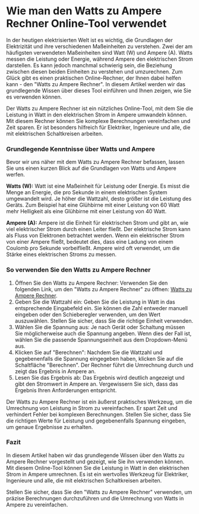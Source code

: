 Wie man den Watts zu Ampere Rechner Online-Tool verwendet
=========================================================

In der heutigen elektrisierten Welt ist es wichtig, die Grundlagen der Elektrizität und ihre verschiedenen Maßeinheiten zu verstehen. Zwei der am häufigsten verwendeten Maßeinheiten sind Watt (W) und Ampere (A). Watts messen die Leistung oder Energie, während Ampere den elektrischen Strom darstellen. Es kann jedoch manchmal schwierig sein, die Beziehung zwischen diesen beiden Einheiten zu verstehen und umzurechnen. Zum Glück gibt es einen praktischen Online-Rechner, der Ihnen dabei helfen kann - den "Watts zu Ampere Rechner". In diesem Artikel werden wir das grundlegende Wissen über dieses Tool einführen und Ihnen zeigen, wie Sie es verwenden können.

Der Watts zu Ampere Rechner ist ein nützliches Online-Tool, mit dem Sie die Leistung in Watt in den elektrischen Strom in Ampere umwandeln können. Mit diesem Rechner können Sie komplexe Berechnungen vereinfachen und Zeit sparen. Er ist besonders hilfreich für Elektriker, Ingenieure und alle, die mit elektrischen Schaltkreisen arbeiten.

### Grundlegende Kenntnisse über Watts und Ampere

Bevor wir uns näher mit dem Watts zu Ampere Rechner befassen, lassen Sie uns einen kurzen Blick auf die Grundlagen von Watts und Ampere werfen.

**Watts (W):** Watt ist eine Maßeinheit für Leistung oder Energie. Es misst die Menge an Energie, die pro Sekunde in einem elektrischen System umgewandelt wird. Je höher die Wattzahl, desto größer ist die Leistung des Geräts. Zum Beispiel hat eine Glühbirne mit einer Leistung von 60 Watt mehr Helligkeit als eine Glühbirne mit einer Leistung von 40 Watt.

**Ampere (A):** Ampere ist die Einheit für elektrischen Strom und gibt an, wie viel elektrischer Strom durch einen Leiter fließt. Der elektrische Strom kann als Fluss von Elektronen betrachtet werden. Wenn ein elektrischer Strom von einer Ampere fließt, bedeutet dies, dass eine Ladung von einem Coulomb pro Sekunde vorbeifließt. Ampere wird oft verwendet, um die Stärke eines elektrischen Stroms zu messen.

### So verwenden Sie den Watts zu Ampere Rechner

1. Öffnen Sie den Watts zu Ampere Rechner: Verwenden Sie den folgenden Link, um den "Watts zu Ampere Rechner" zu öffnen: [Watts zu Ampere Rechner](https://www.onlinecalculatorsfree.com/de/tools/watt-to-amp-calculator.html).
2. Geben Sie die Wattzahl ein: Geben Sie die Leistung in Watt in das entsprechende Eingabefeld ein. Sie können die Zahl entweder manuell eingeben oder den Schieberegler verwenden, um den Wert auszuwählen. Stellen Sie sicher, dass Sie die richtige Einheit verwenden.
3. Wählen Sie die Spannung aus: Je nach Gerät oder Schaltung müssen Sie möglicherweise auch die Spannung angeben. Wenn dies der Fall ist, wählen Sie die passende Spannungseinheit aus dem Dropdown-Menü aus.
4. Klicken Sie auf "Berechnen": Nachdem Sie die Wattzahl und gegebenenfalls die Spannung eingegeben haben, klicken Sie auf die Schaltfläche "Berechnen". Der Rechner führt die Umrechnung durch und zeigt das Ergebnis in Ampere an.
5. Lesen Sie das Ergebnis ab: Das Ergebnis wird deutlich angezeigt und gibt den Stromwert in Ampere an. Vergewissern Sie sich, dass das Ergebnis Ihren Anforderungen entspricht.

Der Watts zu Ampere Rechner ist ein äußerst praktisches Werkzeug, um die Umrechnung von Leistung in Strom zu vereinfachen. Er spart Zeit und verhindert Fehler bei komplexen Berechnungen. Stellen Sie sicher, dass Sie die richtigen Werte für Leistung und gegebenenfalls Spannung eingeben, um genaue Ergebnisse zu erhalten.

### Fazit

In diesem Artikel haben wir das grundlegende Wissen über den Watts zu Ampere Rechner vorgestellt und gezeigt, wie Sie ihn verwenden können. Mit diesem Online-Tool können Sie die Leistung in Watt in den elektrischen Strom in Ampere umrechnen. Es ist ein wertvolles Werkzeug für Elektriker, Ingenieure und alle, die mit elektrischen Schaltkreisen arbeiten.

Stellen Sie sicher, dass Sie den "Watts zu Ampere Rechner" verwenden, um präzise Berechnungen durchzuführen und die Umrechnung von Watts in Ampere zu vereinfachen.